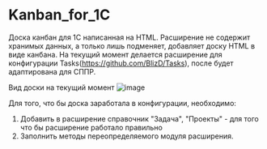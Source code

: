 # Kanban_for_1C
Доска канбан для 1С написанная на HTML.
Расширение не содержит хранимых данных, а только лишь подменяет, добавляет доску HTML в виде канбана.
На текущий момент делается расширение для конфигурации Tasks(https://github.com/BlizD/Tasks), 
после будет адаптирована для СППР.

Вид доски на текущий момент
![image](https://github.com/ViktorErmakov/Kanban_for_1C/assets/39617680/99d6f72b-0ab3-4353-b920-ffd2141cb18f)

Для того, что бы доска заработала в конфигурации, необходимо:
1. Добавить в расширение справочник "Задача", "Проекты" - для того что бы расширение работало правильно
2. Заполнить методы переопределяемого модуля расширения.
